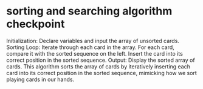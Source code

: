 # sorting and searching algorithm checkpoint

Initialization: Declare variables and input the array of unsorted cards.
Sorting Loop: Iterate through each card in the array.
For each card, compare it with the sorted sequence on the left.
Insert the card into its correct position in the sorted sequence.
Output: Display the sorted array of cards.
This algorithm sorts the array of cards by iteratively inserting each card into its correct position in the sorted sequence, mimicking how we sort playing cards in our hands.
